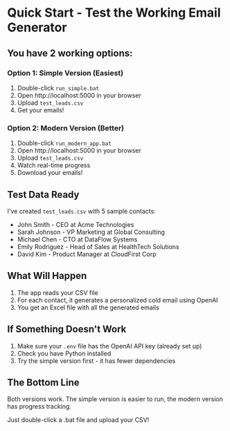 # Quick Start - Test the Working Email Generator

## You have 2 working options:

### Option 1: Simple Version (Easiest)
1. Double-click `run_simple.bat`
2. Open http://localhost:5000 in your browser
3. Upload `test_leads.csv`
4. Get your emails!

### Option 2: Modern Version (Better)
1. Double-click `run_modern_app.bat`
2. Open http://localhost:5000 in your browser
3. Upload `test_leads.csv`
4. Watch real-time progress
5. Download your emails!

## Test Data Ready

I've created `test_leads.csv` with 5 sample contacts:
- John Smith - CEO at Acme Technologies
- Sarah Johnson - VP Marketing at Global Consulting
- Michael Chen - CTO at DataFlow Systems
- Emily Rodriguez - Head of Sales at HealthTech Solutions
- David Kim - Product Manager at CloudFirst Corp

## What Will Happen

1. The app reads your CSV file
2. For each contact, it generates a personalized cold email using OpenAI
3. You get an Excel file with all the generated emails

## If Something Doesn't Work

1. Make sure your `.env` file has the OpenAI API key (already set up)
2. Check you have Python installed
3. Try the simple version first - it has fewer dependencies

## The Bottom Line

Both versions work. The simple version is easier to run, the modern version has progress tracking.

Just double-click a .bat file and upload your CSV!